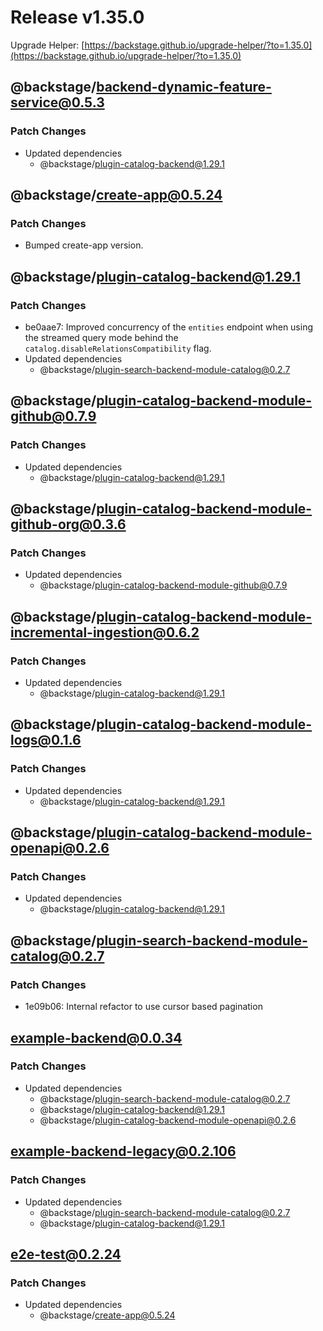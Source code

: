 # Release v1.35.0

Upgrade Helper: [https://backstage.github.io/upgrade-helper/?to=1.35.0](https://backstage.github.io/upgrade-helper/?to=1.35.0)

## @backstage/backend-dynamic-feature-service@0.5.3

### Patch Changes

- Updated dependencies
  - @backstage/plugin-catalog-backend@1.29.1

## @backstage/create-app@0.5.24

### Patch Changes

- Bumped create-app version.

## @backstage/plugin-catalog-backend@1.29.1

### Patch Changes

- be0aae7: Improved concurrency of the `entities` endpoint when using the streamed query mode behind the `catalog.disableRelationsCompatibility` flag.
- Updated dependencies
  - @backstage/plugin-search-backend-module-catalog@0.2.7

## @backstage/plugin-catalog-backend-module-github@0.7.9

### Patch Changes

- Updated dependencies
  - @backstage/plugin-catalog-backend@1.29.1

## @backstage/plugin-catalog-backend-module-github-org@0.3.6

### Patch Changes

- Updated dependencies
  - @backstage/plugin-catalog-backend-module-github@0.7.9

## @backstage/plugin-catalog-backend-module-incremental-ingestion@0.6.2

### Patch Changes

- Updated dependencies
  - @backstage/plugin-catalog-backend@1.29.1

## @backstage/plugin-catalog-backend-module-logs@0.1.6

### Patch Changes

- Updated dependencies
  - @backstage/plugin-catalog-backend@1.29.1

## @backstage/plugin-catalog-backend-module-openapi@0.2.6

### Patch Changes

- Updated dependencies
  - @backstage/plugin-catalog-backend@1.29.1

## @backstage/plugin-search-backend-module-catalog@0.2.7

### Patch Changes

- 1e09b06: Internal refactor to use cursor based pagination

## example-backend@0.0.34

### Patch Changes

- Updated dependencies
  - @backstage/plugin-search-backend-module-catalog@0.2.7
  - @backstage/plugin-catalog-backend@1.29.1
  - @backstage/plugin-catalog-backend-module-openapi@0.2.6

## example-backend-legacy@0.2.106

### Patch Changes

- Updated dependencies
  - @backstage/plugin-search-backend-module-catalog@0.2.7
  - @backstage/plugin-catalog-backend@1.29.1

## e2e-test@0.2.24

### Patch Changes

- Updated dependencies
  - @backstage/create-app@0.5.24
